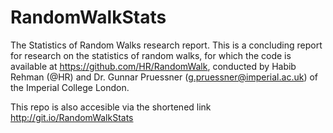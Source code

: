 # RandomWalkStats
The Statistics of Random Walks research report.
This is a concluding report for research on the statistics of random walks, for which the code is available at https://github.com/HR/RandomWalk, conducted by Habib Rehman (@HR) and Dr. Gunnar Pruessner (g.pruessner@imperial.ac.uk) of the Imperial College London.

This repo is also accesible via the shortened link http://git.io/RandomWalkStats

